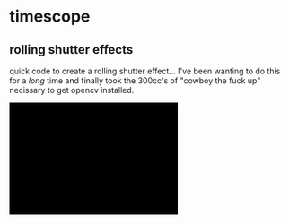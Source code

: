 # timescope 
## rolling shutter effects

quick code to create a rolling shutter effect... I've been wanting to do this for a _long_ time and finally took the 300cc's of "cowboy the fuck up" necissary to get opencv installed.

![](test.gif)

